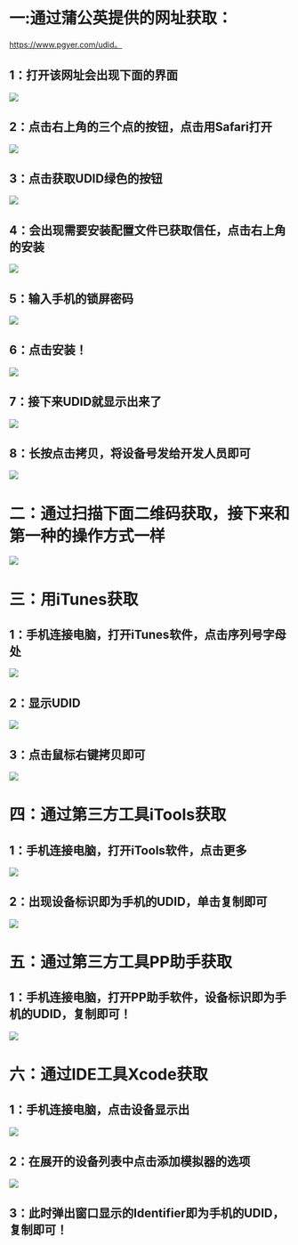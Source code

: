 # 一:通过蒲公英提供的网址获取：

https://www.pgyer.com/udid。

## 1：打开该网址会出现下面的界面

![](https://p3-juejin.byteimg.com/tos-cn-i-k3u1fbpfcp/a7625d1de15b4eb1a7c9552fa35a2aba~tplv-k3u1fbpfcp-zoom-1.image)

## 2：点击右上角的三个点的按钮，点击用Safari打开

![](https://p3-juejin.byteimg.com/tos-cn-i-k3u1fbpfcp/30c31cb5df72466fba6f739383839f98~tplv-k3u1fbpfcp-zoom-1.image)

## 3：点击获取UDID绿色的按钮





![](https://p3-juejin.byteimg.com/tos-cn-i-k3u1fbpfcp/46a7bcdaf156472bb117703e172e743b~tplv-k3u1fbpfcp-zoom-1.image)

## 4：会出现需要安装配置文件已获取信任，点击右上角的安装





![](https://p3-juejin.byteimg.com/tos-cn-i-k3u1fbpfcp/8b3a72023e4d4ec5a48979a8dff16f83~tplv-k3u1fbpfcp-zoom-1.image)

## 5：输入手机的锁屏密码

![](https://p3-juejin.byteimg.com/tos-cn-i-k3u1fbpfcp/0a774dc7ab6c4bdd86507139ae701935~tplv-k3u1fbpfcp-zoom-1.image)

## 6：点击安装！

![](https://p3-juejin.byteimg.com/tos-cn-i-k3u1fbpfcp/2dc078c8a4aa4a6bb2c0c9e4db49cae6~tplv-k3u1fbpfcp-zoom-1.image)

## 7：接下来UDID就显示出来了

![](https://p3-juejin.byteimg.com/tos-cn-i-k3u1fbpfcp/c156c2ddb2484c2abf9191e3bf931f07~tplv-k3u1fbpfcp-zoom-1.image)

## 8：长按点击拷贝，将设备号发给开发人员即可





![](https://p3-juejin.byteimg.com/tos-cn-i-k3u1fbpfcp/4a9533eefe094f5a842eca12e549bd37~tplv-k3u1fbpfcp-zoom-1.image)

# 二：通过扫描下面二维码获取，接下来和第一种的操作方式一样





![](https://p3-juejin.byteimg.com/tos-cn-i-k3u1fbpfcp/07648290482640a990200d6eeefb4d0c~tplv-k3u1fbpfcp-zoom-1.image)

# 三：用iTunes获取

## 1：手机连接电脑，打开iTunes软件，点击序列号字母处





![](https://p3-juejin.byteimg.com/tos-cn-i-k3u1fbpfcp/a345106cd87c43cba9dc7cc269df4587~tplv-k3u1fbpfcp-zoom-1.image)

## 2：显示UDID





![](https://p3-juejin.byteimg.com/tos-cn-i-k3u1fbpfcp/642e4e9aece547599a6d4ce435412b90~tplv-k3u1fbpfcp-zoom-1.image)

## 3：点击鼠标右键拷贝即可





![](https://p3-juejin.byteimg.com/tos-cn-i-k3u1fbpfcp/2dc97d05d9dd403ea6a94250736c85db~tplv-k3u1fbpfcp-zoom-1.image)

# 四：通过第三方工具iTools获取

## 1：手机连接电脑，打开iTools软件，点击更多





![](https://p3-juejin.byteimg.com/tos-cn-i-k3u1fbpfcp/0307b8674a68425da32112e4696528c5~tplv-k3u1fbpfcp-zoom-1.image)

## 2：出现设备标识即为手机的UDID，单击复制即可





![](https://p3-juejin.byteimg.com/tos-cn-i-k3u1fbpfcp/cead8ad783394a9f9fc45330cec9c27b~tplv-k3u1fbpfcp-zoom-1.image)

# 五：通过第三方工具PP助手获取

## 1：手机连接电脑，打开PP助手软件，设备标识即为手机的UDID，复制即可！





![](https://p3-juejin.byteimg.com/tos-cn-i-k3u1fbpfcp/ec647d12328c4d949f0292a52bd8003b~tplv-k3u1fbpfcp-zoom-1.image)

# 六：通过IDE工具Xcode获取

## 1：手机连接电脑，点击设备显示出





![](https://p3-juejin.byteimg.com/tos-cn-i-k3u1fbpfcp/8db364041a1546f68c1f8e6f38c5bd96~tplv-k3u1fbpfcp-zoom-1.image)

## 2：在展开的设备列表中点击添加模拟器的选项





![](https://p3-juejin.byteimg.com/tos-cn-i-k3u1fbpfcp/ff352afc3def436e965a115615c5330d~tplv-k3u1fbpfcp-zoom-1.image)

## 3：此时弹出窗口显示的Identifier即为手机的UDID，复制即可！